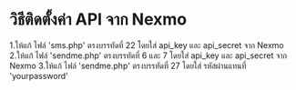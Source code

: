 # วิธีติดตั้งค่า API จาก Nexmo
1.ให้แก้ ไฟล์ 'sms.php' ตรงบรรทัดที่ 22 โดยใส่ api_key และ api_secret จาก Nexmo 
2.ให้แก้ ไฟล์ 'sendme.php' ตรงบรรทัดที่ 6 และ 7 โดยใส่ api_key และ api_secret จาก Nexmo 
3.ให้แก้ ไฟล์ 'sendme.php' ตรงบรรทัดที่ 27 โดยใส่ รหัสผ่านแทนที่ 'yourpassword'
